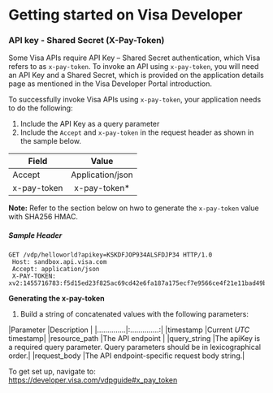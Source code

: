 # Getting started on Visa Developer
### API key - Shared Secret (X-Pay-Token)

Some Visa APIs require API Key – Shared Secret authentication, which Visa refers to as `x-pay-token`. To invoke an API using `x-pay-token`, you will need an API Key and a Shared Secret, which is provided on the application details page as mentioned in the Visa Developer Portal introduction.

To successfully invoke Visa APIs using `x-pay-token`, your application needs to do the following:

1. Include the API Key as a query parameter
2. Include the `Accept` and `x-pay-token` in the request header as shown in the sample below.

|Field   |Value   |
| -------|:------:|
|Accept  |Application/json|
|x-pay-token|x-pay-token*|

**Note:** Refer to the section below on hwo to generate the `x-pay-token` value with SHA256 HMAC.

##### Sample Header #####
```
GET /vdp/helloworld?apikey=KSKDFJOP934ALSFDJP34 HTTP/1.0 
 Host: sandbox.api.visa.com
 Accept: application/json
 X-PAY-TOKEN: xv2:1455716783:f5d15ed23f825ac69cd42e6fa187a175ecf7e9566ce4f21e11bad49bed4cc363
 ```


**Generating the x-pay-token**

1. Build a string of concatenated values with the following parameters:

|Parameter     |Description     |
|..............|:..............:|
|timestamp     |Current *UTC* timestamp|
|resource_path |The API endpoint    |
|query_string  |The apiKey is a required query parameter.  Query parameters should be in lexicographical order.|
|request_body  |The API endpoint-specific request body string.|

To get set up, navigate to:
https://developer.visa.com/vdpguide#x_pay_token
